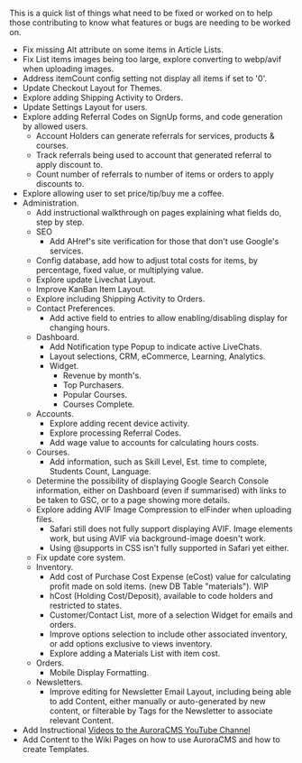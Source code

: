 This is a quick list of things what need to be fixed or worked on to help those contributing to know what features or bugs are needing to be worked on.

- Fix missing Alt attribute on some items in Article Lists.
- Fix List items images being too large, explore converting to webp/avif when uploading images.
- Address itemCount config setting not display all items if set to '0'.
- Update Checkout Layout for Themes.
- Explore adding Shipping Activity to Orders.
- Update Settings Layout for users.
- Explore adding Referral Codes on SignUp forms, and code generation by allowed users.
  - Account Holders can generate referrals for services, products & courses.
  - Track referrals being used to account that generated referral to apply discount to.
  - Count number of referrals to number of items or orders to apply discounts to.
- Explore allowing user to set price/tip/buy me a coffee.
- Administration.
  - Add instructional walkthrough on pages explaining what fields do, step by step.
  - SEO
    - Add AHref's site verification for those that don't use Google's services.
  - Config database, add how to adjust total costs for items, by percentage, fixed value, or multiplying value.
  - Explore update Livechat Layout.
  - Improve KanBan Item Layout.
  - Explore including Shipping Activity to Orders.
  - Contact Preferences.
    - Add active field to entries to allow enabling/disabling display for changing hours.
  - Dashboard.
    - Add Notification type Popup to indicate active LiveChats.
    - Layout selections, CRM, eCommerce, Learning, Analytics.
    - Widget.
      - Revenue by month's.
      - Top Purchasers.
      - Popular Courses.
      - Courses Complete.
  - Accounts.
    - Explore adding recent device activity.
    - Explore processing Referral Codes.
    - Add wage value to accounts for calculating hours costs.
  - Courses.
    - Add information, such as Skill Level, Est. time to complete, Students Count, Language.
  - Determine the possibility of displaying Google Search Console information, either on Dashboard (even if summarised) with links to be taken to GSC, or to a page showing more details.
  - Explore adding AVIF Image Compression to elFinder when uploading files.
    - Safari still does not fully support displaying AVIF. Image elements work, but using AVIF via background-image doesn't work.
    - Using @supports in CSS isn't fully supported in Safari yet either.
  - Fix update core system.
  - Inventory.
    - Add cost of Purchase Cost Expense (eCost) value for calculating profit made on sold items. (new DB Table "materials"). WIP
    - hCost (Holding Cost/Deposit), available to code holders and restricted to states.
    - Customer/Contact List, more of a selection Widget for emails and orders.
    - Improve options selection to include other associated inventory, or add options exclusive to views inventory.
    - Explore adding a Materials List with item cost.
  - Orders.
    - Mobile Display Formatting.
  - Newsletters.
    - Improve editing for Newsletter Email Layout, including being able to add Content, either manually or auto-generated by new content, or filterable by Tags for the Newsletter to associate relevant Content.
- Add Instructional [Videos to the AuroraCMS YouTube Channel](https://www.youtube.com/channel/UC9vFbrBKmnSgf8TNUBvDX2Q)
- Add Content to the Wiki Pages on how to use AuroraCMS and how to create Templates.
